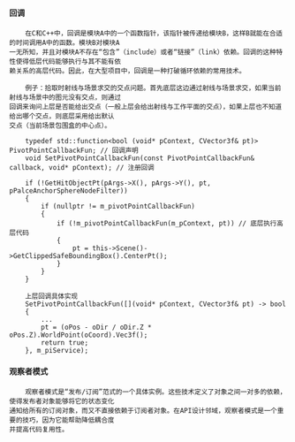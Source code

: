 #### 回调

        在C和C++中，回调是模块A中的一个函数指针，该指针被传递给模块B，这样B就能在合适的时间调用A中的函数。模块B对模块A
    一无所知，并且对模块A不存在“包含”（include）或者“链接”（link）依赖。回调的这种特性使得低层代码能够执行与其不能有依
    赖关系的高层代码。因此，在大型项目中，回调是一种打破循环依赖的常用技术。
    
        例子：拾取时射线与场景求交的交点问题。首先底层这边通过射线与场景求交，如果当前射线与场景中的图元没有交点，则通过
    回调来询问上层是否能给出交点（一般上层会给出射线与工作平面的交点），如果上层也不知道给出哪个交点，则底层采用给出默认
    交点（当前场景包围盒的中心点）。
    
        typedef std::function<bool (void* pContext, CVector3f& pt)> PivotPointCallbackFun; // 回调声明
        void SetPivotPointCallbackFun(const PivotPointCallbackFun& callback, void* pContext); // 注册回调
 
        if (!GetHitObjectPt(pArgs->X(), pArgs->Y(), pt, pPalceAnchorSphereNodeFilter))
        {
            if (nullptr != m_pivotPointCallbackFun)
            {
                if (!m_pivotPointCallbackFun(m_pContext, pt)) // 底层执行高层代码
                {
                    pt = this->Scene()->GetClippedSafeBoundingBox().CenterPt();
                }
            }
        }
    
        上层回调具体实现 
        SetPivotPointCallbackFun([](void* pContext, CVector3f& pt) -> bool
        {
            ...
            pt = (oPos - oDir / oDir.Z * oPos.Z).WorldPoint(oCoord).Vec3f();
            return true;
        }, m_piService);

#### 观察者模式

        观察者模式是“发布/订阅”范式的一个具体实例。这些技术定义了对象之间一对多的依赖，使得发布者对象能够将它的状态变化
    通知给所有的订阅对象，而又不直接依赖于订阅者对象。在API设计邻域，观察者模式是一个重要的技巧，因为它能帮助降低耦合度
    并提高代码复用性。
